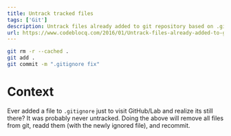 ```yaml
---
title: Untrack tracked files
tags: ['Git']
description: Untrack files already added to git repository based on .gitignore
url: https://www.codeblocq.com/2016/01/Untrack-files-already-added-to-git-repository-based-on-gitignore/
---
```


```bash
git rm -r --cached .
git add .
git commit -m ".gitignore fix"
```

# Context 

Ever added a file to `.gitignore` just to visit GitHub/Lab and realize its still there? It was probably never untracked. Doing the above will remove all files from git, readd them (with the newly ignored file), and recommit.